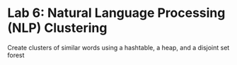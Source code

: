 # Lab 6: Natural Language Processing (NLP) Clustering

Create clusters of similar words using a hashtable, a heap, and a disjoint set forest
